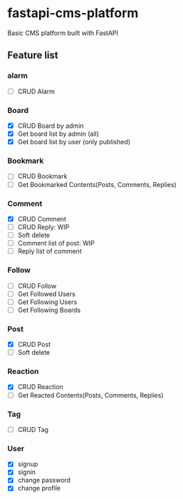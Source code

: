 # fastapi-cms-platform
Basic CMS platform built with FastAPI

## Feature list

### alarm
- [ ] CRUD Alarm

### Board
- [x] CRUD Board by admin
- [x] Get board list by admin (all)
- [x] Get board list by user (only published)

### Bookmark
- [ ] CRUD Bookmark
- [ ] Get Bookmarked Contents(Posts, Comments, Replies)

### Comment
- [x] CRUD Comment
- [ ] CRUD Reply: WIP
- [ ] Soft delete
- [ ] Comment list of post: WIP
- [ ] Reply list of comment

### Follow
- [ ] CRUD Follow
- [ ] Get Followed Users
- [ ] Get Following Users
- [ ] Get Following Boards

### Post
- [x] CRUD Post
- [ ] Soft delete

### Reaction
- [x] CRUD Reaction
- [ ] Get Reacted Contents(Posts, Comments, Replies)

### Tag
- [ ] CRUD Tag

### User
- [x] signup
- [x] signin
- [x] change password
- [x] change profile

